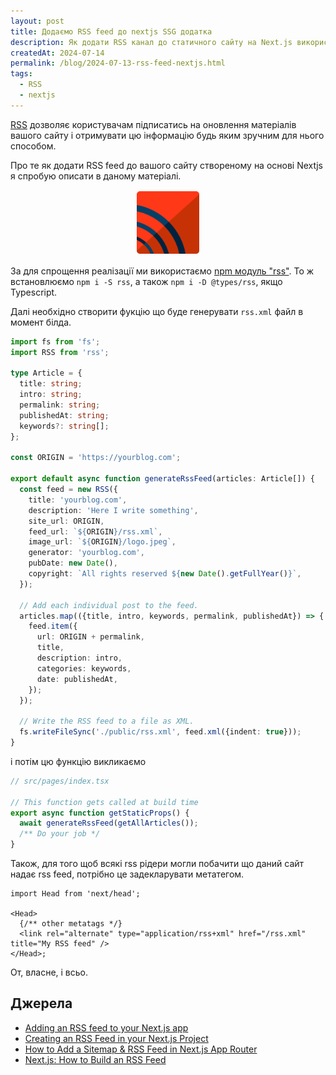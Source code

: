 ```yaml
---
layout: post
title: Додаємо RSS feed до nextjs SSG додатка
description: Як додати RSS канал до статичного сайту на Next.js використовуючи npm пакет rss для автоматичної генерації xml фіду.
createdAt: 2024-07-14
permalink: /blog/2024-07-13-rss-feed-nextjs.html
tags:
  - RSS
  - nextjs
---
```


[RSS](https://en.wikipedia.org/wiki/RSS) дозволяє користувачам підписатись на оновлення матеріалів вашого сайту і отримувати цю інформацію будь яким зручним для нього способом.

Про те як додати RSS feed до вашого сайту cтвореному на основі Nextjs я спробую описати в даному матеріалі.

<div style="max-width: 100px; margin: 1rem auto">

![RSS Icon](assets/rss-icon.svg)

</div>

<!--more-->

За для спрощення реалізації ми використаємо [npm модуль "rss"](https://www.npmjs.com/package/rss). То ж встановлюємо `npm i -S rss`, а також `npm i -D @types/rss`, якщо Typescript.

Далі необхідно створити фукцію що буде генерувати `rss.xml` файл в момент білда.

```ts
import fs from 'fs';
import RSS from 'rss';

type Article = {
  title: string;
  intro: string;
  permalink: string;
  publishedAt: string;
  keywords?: string[];
};

const ORIGIN = 'https://yourblog.com';

export default async function generateRssFeed(articles: Article[]) {
  const feed = new RSS({
    title: 'yourblog.com',
    description: 'Here I write something',
    site_url: ORIGIN,
    feed_url: `${ORIGIN}/rss.xml`,
    image_url: `${ORIGIN}/logo.jpeg`,
    generator: 'yourblog.com',
    pubDate: new Date(),
    copyright: `All rights reserved ${new Date().getFullYear()}`,
  });

  // Add each individual post to the feed.
  articles.map(({title, intro, keywords, permalink, publishedAt}) => {
    feed.item({
      url: ORIGIN + permalink,
      title,
      description: intro,
      categories: keywords,
      date: publishedAt,
    });
  });

  // Write the RSS feed to a file as XML.
  fs.writeFileSync('./public/rss.xml', feed.xml({indent: true}));
}
```

і потім цю функцію викликаємо

```ts
// src/pages/index.tsx

// This function gets called at build time
export async function getStaticProps() {
  await generateRssFeed(getAllArticles());
  /** Do your job */
}
```

Також, для того щоб всякі rss рідери могли побачити що даний сайт надає rss feed, потрібно це задекларувати метатегом.

```tsx
import Head from 'next/head';

<Head>
  {/** other metatags */}
  <link rel="alternate" type="application/rss+xml" href="/rss.xml" title="My RSS feed" />
</Head>;
```

От, власне, і всьо.

## Джерела

- [Adding an RSS feed to your Next.js app](https://blog.logrocket.com/adding-rss-feed-next-js-app/)
- [Creating an RSS Feed in your Next.js Project](https://dev.to/promathieuthiry/creating-an-rss-feed-in-your-nextjs-project-20em)
- [How to Add a Sitemap & RSS Feed in Next.js App Router](https://spacejelly.dev/posts/how-to-add-a-sitemap-rss-feed-in-next-js-app-router)
- [Next.js: How to Build an RSS Feed](https://www.davegray.codes/posts/nextjs-how-to-build-an-rss-feed)
